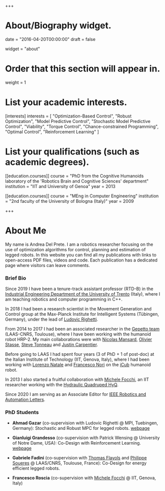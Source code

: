 +++
# About/Biography widget.

date = "2016-04-20T00:00:00"
draft = false

widget = "about"

# Order that this section will appear in.
weight = 1

# List your academic interests.
[interests]
  interests = [
    "Optimization-Based Control",
    "Robust Optimization",
    "Model Predictive Control",
	"Stochastic Model Predictive Control",
	"Viability",
	"Torque Control",
	"Chance-constrained Programming",
	"Optimal Control",
	"Reinforcement Learning"
  ]

# List your qualifications (such as academic degrees).
[[education.courses]]
  course = "PhD from the Cognitive Humanoids laboratory of the 'Robotics Brain and Cognitive Sciences' department"
  institution = "IIT and University of Genoa"
  year = 2013

[[education.courses]]
  course = "MEng in Computer Engineering"
  institution = "2nd faculty of the University of Bologna (Italy)"
  year = 2009
 
+++

# About Me

My name is Andrea Del Prete. I am a robotics researcher focusing on the use of optimization algorithms for control, planning and estimation of legged robots. In this website you can find all my publications with links to open-access PDF files, videos and code. Each publication has a dedicated page where visitors can leave comments.

### Brief Bio

Since 2019 I have been a tenure-track assistant professor (RTD-B) in the [Industrial Engineering Department of the University of Trento](https://www.dii.unitn.it) (Italy), where I am teaching robotics and computer programming in C++.

In 2018 I had been a research scientist in the Movement Generation and Control group at the Max-Planck Institute for Intelligent Systems (Tübingen, Germany), under the lead of [Ludovic Righetti](https://is.tuebingen.mpg.de/person/lrighetti).

From 2014 to 2017 I had been an associated researcher in the [Gepetto team](http://projects.laas.fr/gepetto/index.php) (LAAS-CNRS, Toulouse), where I have been working with the humanoid robot HRP-2. My main collaborations were with [Nicolas Mansard](http://projects.laas.fr/gepetto/index.php/Members/NicolasMansard), [Olivier Stasse](https://homepages.laas.fr/ostasse/drupal/node/11), [Steve Tonneau](http://stevetonneau.fr/) and [Justin Carpentier](https://jcarpent.github.io/).

Before going to LAAS I had spent four years (3 of PhD + 1 of post-doc) at the Italian Institute of Technology (IIT, Genova, Italy), where I had been working with [Lorenzo Natale](http://lornat75.github.io/) and [Francesco Nori](http://iron76.github.io/) on the [iCub](http://www.icub.org/) humanoid robot.

In 2013 I also started a fruitful collaboration with [Michele Focchi](https://mfocchi.github.io/), an IIT researcher working with the [Hydraulic Quadruped HyQ](http://new.semini.ch/research/hyq-robot/).

Since 2020 I am serving as an Associate Editor for [IEEE Robotics and Automation Letters](https://www.ieee-ras.org/publications/ra-l).

### PhD Students

* **Ahmad Gazar** (co-supervision with Ludovic Righetti @ MPI, Tuebingen, Germany): Stochastic and Robust MPC for legged robots. [webpage](https://mg.is.tuebingen.mpg.de/person/agazar)

* **Gianluigi Grandesso** (co-supervision with Patrick Wensing @ University of Notre Dame, USA): Co-Design with Reinforcement Learning. [webpage](https://www.unitn.it/drmmse/784/grandesso-gianluigi)

* **Gabriele Fadini** (co-supervision with [Thomas Flayols](https://www.researchgate.net/profile/Thomas-Flayols) and [Philippe Soueres](https://gepettoweb.laas.fr/index.php/Members/PhilippeSou%c3%a8res) @ LAAS/CNRS, Toulouse, France): Co-Design for energy efficient legged robots.

* **Francesco Roscia** (co-supervision with [Michele Focchi](https://mfocchi.github.io/) @ IIT, Genova, Italy)

